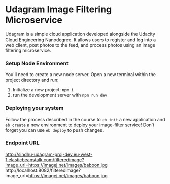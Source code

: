 # Udagram Image Filtering Microservice

Udagram is a simple cloud application developed alongside the Udacity Cloud Engineering Nanodegree. It allows users to register and log into a web client, post photos to the feed, and process photos using an image filtering microservice.


### Setup Node Environment

You'll need to create a new node server. Open a new terminal within the project directory and run:

1. Initialize a new project: `npm i`
2. run the development server with `npm run dev`

### Deploying your system

Follow the process described in the course to `eb init` a new application and `eb create` a new environment to deploy your image-filter service! Don't forget you can use `eb deploy` to push changes.


### Endpoint URL
http://sindhu-udagram-proj-dev.eu-west-1.elasticbeanstalk.com/filteredimage?image_url=https://imagej.net/images/baboon.jpg
http://localhost:8082/filteredimage?image_url=https://imagej.net/images/baboon.jpg
